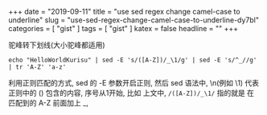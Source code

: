 +++
date = "2019-09-11"
title = "use sed regex change camel-case to underline"
slug = "use-sed-regex-change-camel-case-to-underline-dy7bl"
categories = [ "gist" ]
tags = [ "gist" ]
katex = false
headline = ""
+++

驼峰转下划线(大小驼峰都适用)

```shell
echo "HelloWorldKurisu" | sed -E 's/([A-Z])/_\1/g' | sed -E 's/^_//g' | tr 'A-Z' 'a-z'
```

利用正则匹配的方式, sed 的 -E 参数开启正则, 然后 sed 语法中, \n(例如 \1) 代表 正则中的 () 包含的内容, 序号从1开始, 比如 上文中, `/([A-Z])/_\1/` 指的就是 在 匹配到的 A-Z 前面加上 _, 
